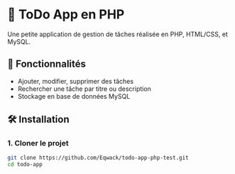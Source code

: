 # 📝 ToDo App en PHP

Une petite application de gestion de tâches réalisée en PHP, HTML/CSS, et MySQL.

## 🚀 Fonctionnalités

- Ajouter, modifier, supprimer des tâches
- Rechercher une tâche par titre ou description
- Stockage en base de données MySQL 

## 🛠 Installation

### 1. Cloner le projet

```bash
git clone https://github.com/Eqwack/todo-app-php-test.git
cd todo-app
